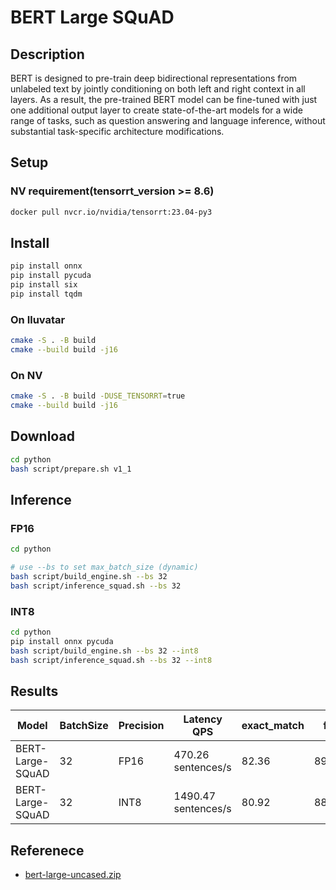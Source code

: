 # BERT Large SQuAD

## Description

BERT is designed to pre-train deep bidirectional representations from unlabeled text by jointly conditioning on both left and right context in all layers. As a result, the pre-trained BERT model can be fine-tuned with just one additional output layer to create state-of-the-art models for a wide range of tasks, such as question answering and language inference, without substantial task-specific architecture modifications.

## Setup

### NV requirement(tensorrt_version >= 8.6)

```bash
docker pull nvcr.io/nvidia/tensorrt:23.04-py3
```

## Install

```bash
pip install onnx
pip install pycuda
pip install six
pip install tqdm
```

### On Iluvatar

```bash
cmake -S . -B build
cmake --build build -j16
```

### On NV

```bash
cmake -S . -B build -DUSE_TENSORRT=true
cmake --build build -j16
```

## Download

```bash
cd python
bash script/prepare.sh v1_1
```

## Inference

### FP16

```bash
cd python

# use --bs to set max_batch_size (dynamic)
bash script/build_engine.sh --bs 32
bash script/inference_squad.sh --bs 32
```

### INT8

```bash
cd python
pip install onnx pycuda
bash script/build_engine.sh --bs 32 --int8
bash script/inference_squad.sh --bs 32 --int8
```

## Results

| Model            | BatchSize | Precision | Latency QPS         | exact_match | f1    |
| ---------------- | --------- | --------- | ------------------- | ----------- | ----- |
| BERT-Large-SQuAD | 32        | FP16      | 470.26 sentences/s  | 82.36       | 89.68 |
| BERT-Large-SQuAD | 32        | INT8      | 1490.47 sentences/s | 80.92       | 88.20 |

## Referenece

- [bert-large-uncased.zip](https://drive.google.com/file/d/1eD8QBkbK6YN-_YXODp3tmpp3cZKlrPTA/view?usp=drive_link)
